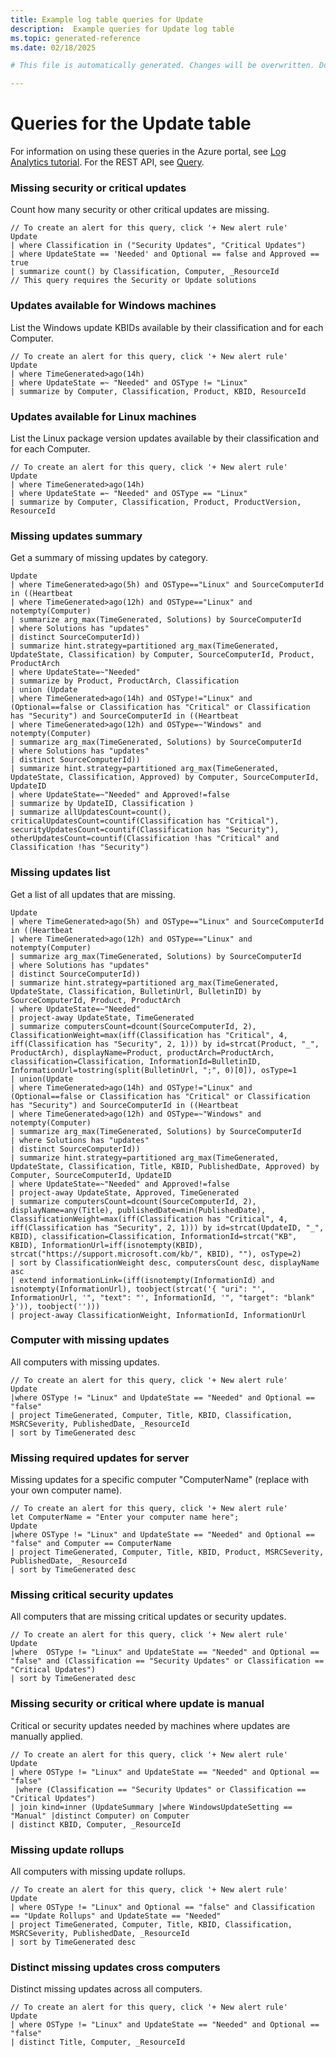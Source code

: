 ```yaml
---
title: Example log table queries for Update
description:  Example queries for Update log table
ms.topic: generated-reference
ms.date: 02/18/2025

# This file is automatically generated. Changes will be overwritten. Do not change this file directly. 

---
```


# Queries for the Update table

For information on using these queries in the Azure portal, see [Log Analytics tutorial](/azure/azure-monitor/logs/log-analytics-tutorial). For the REST API, see [Query](/rest/api/loganalytics/query).


### Missing security or critical updates  


Count how many security or other critical updates are missing.  

```query
// To create an alert for this query, click '+ New alert rule'
Update
| where Classification in ("Security Updates", "Critical Updates")
| where UpdateState == 'Needed' and Optional == false and Approved == true
| summarize count() by Classification, Computer, _ResourceId
// This query requires the Security or Update solutions
```



### Updates available for Windows machines  


List the Windows update KBIDs available by their classification and for each Computer.  

```query
// To create an alert for this query, click '+ New alert rule'
Update
| where TimeGenerated>ago(14h) 
| where UpdateState =~ "Needed" and OSType != "Linux" 
| summarize by Computer, Classification, Product, KBID, ResourceId
```



### Updates available for Linux machines  


List the Linux package version updates available by their classification and for each Computer.  

```query
// To create an alert for this query, click '+ New alert rule'
Update
| where TimeGenerated>ago(14h) 
| where UpdateState =~ "Needed" and OSType == "Linux" 
| summarize by Computer, Classification, Product, ProductVersion, ResourceId
```



### Missing updates summary  


Get a summary of missing updates by category.  

```query
Update
| where TimeGenerated>ago(5h) and OSType=="Linux" and SourceComputerId in ((Heartbeat
| where TimeGenerated>ago(12h) and OSType=="Linux" and notempty(Computer)
| summarize arg_max(TimeGenerated, Solutions) by SourceComputerId
| where Solutions has "updates"
| distinct SourceComputerId))
| summarize hint.strategy=partitioned arg_max(TimeGenerated, UpdateState, Classification) by Computer, SourceComputerId, Product, ProductArch
| where UpdateState=~"Needed"
| summarize by Product, ProductArch, Classification
| union (Update
| where TimeGenerated>ago(14h) and OSType!="Linux" and (Optional==false or Classification has "Critical" or Classification has "Security") and SourceComputerId in ((Heartbeat
| where TimeGenerated>ago(12h) and OSType=~"Windows" and notempty(Computer)
| summarize arg_max(TimeGenerated, Solutions) by SourceComputerId
| where Solutions has "updates"
| distinct SourceComputerId))
| summarize hint.strategy=partitioned arg_max(TimeGenerated, UpdateState, Classification, Approved) by Computer, SourceComputerId, UpdateID
| where UpdateState=~"Needed" and Approved!=false
| summarize by UpdateID, Classification )
| summarize allUpdatesCount=count(), criticalUpdatesCount=countif(Classification has "Critical"), securityUpdatesCount=countif(Classification has "Security"), otherUpdatesCount=countif(Classification !has "Critical" and Classification !has "Security")
```



### Missing updates list  


Get a list of all updates that are missing.  

```query
Update
| where TimeGenerated>ago(5h) and OSType=="Linux" and SourceComputerId in ((Heartbeat
| where TimeGenerated>ago(12h) and OSType=="Linux" and notempty(Computer)
| summarize arg_max(TimeGenerated, Solutions) by SourceComputerId
| where Solutions has "updates"
| distinct SourceComputerId))
| summarize hint.strategy=partitioned arg_max(TimeGenerated, UpdateState, Classification, BulletinUrl, BulletinID) by SourceComputerId, Product, ProductArch
| where UpdateState=~"Needed"
| project-away UpdateState, TimeGenerated
| summarize computersCount=dcount(SourceComputerId, 2), ClassificationWeight=max(iff(Classification has "Critical", 4, iff(Classification has "Security", 2, 1))) by id=strcat(Product, "_", ProductArch), displayName=Product, productArch=ProductArch, classification=Classification, InformationId=BulletinID, InformationUrl=tostring(split(BulletinUrl, ";", 0)[0]), osType=1
| union(Update
| where TimeGenerated>ago(14h) and OSType!="Linux" and (Optional==false or Classification has "Critical" or Classification has "Security") and SourceComputerId in ((Heartbeat
| where TimeGenerated>ago(12h) and OSType=~"Windows" and notempty(Computer)
| summarize arg_max(TimeGenerated, Solutions) by SourceComputerId
| where Solutions has "updates"
| distinct SourceComputerId))
| summarize hint.strategy=partitioned arg_max(TimeGenerated, UpdateState, Classification, Title, KBID, PublishedDate, Approved) by Computer, SourceComputerId, UpdateID
| where UpdateState=~"Needed" and Approved!=false
| project-away UpdateState, Approved, TimeGenerated
| summarize computersCount=dcount(SourceComputerId, 2), displayName=any(Title), publishedDate=min(PublishedDate), ClassificationWeight=max(iff(Classification has "Critical", 4, iff(Classification has "Security", 2, 1))) by id=strcat(UpdateID, "_", KBID), classification=Classification, InformationId=strcat("KB", KBID), InformationUrl=iff(isnotempty(KBID), strcat("https://support.microsoft.com/kb/", KBID), ""), osType=2)
| sort by ClassificationWeight desc, computersCount desc, displayName asc
| extend informationLink=(iff(isnotempty(InformationId) and isnotempty(InformationUrl), toobject(strcat('{ "uri": "', InformationUrl, '", "text": "', InformationId, '", "target": "blank" }')), toobject('')))
| project-away ClassificationWeight, InformationId, InformationUrl
```



### Computer with missing updates  


All computers with missing updates.  

```query
// To create an alert for this query, click '+ New alert rule'
Update
|where OSType != "Linux" and UpdateState == "Needed" and Optional == "false" 
| project TimeGenerated, Computer, Title, KBID, Classification, MSRCSeverity, PublishedDate, _ResourceId
| sort by TimeGenerated desc
```



### Missing required updates for server  


Missing updates for a specific computer "ComputerName" (replace with your own computer name).  

```query
// To create an alert for this query, click '+ New alert rule'
let ComputerName = "Enter your computer name here";
Update
|where OSType != "Linux" and UpdateState == "Needed" and Optional == "false" and Computer == ComputerName
| project TimeGenerated, Computer, Title, KBID, Product, MSRCSeverity, PublishedDate, _ResourceId
| sort by TimeGenerated desc
```



### Missing critical security updates  


All computers that are missing critical updates or security updates.  

```query
// To create an alert for this query, click '+ New alert rule'
Update
|where  OSType != "Linux" and UpdateState == "Needed" and Optional == "false" and (Classification == "Security Updates" or Classification == "Critical Updates") 
| sort by TimeGenerated desc 
```



### Missing security or critical where update is manual  


Critical or security updates needed by machines where updates are manually applied.  

```query
// To create an alert for this query, click '+ New alert rule'
Update
| where OSType != "Linux" and UpdateState == "Needed" and Optional == "false"
 |where (Classification == "Security Updates" or Classification == "Critical Updates")
| join kind=inner (UpdateSummary |where WindowsUpdateSetting == "Manual" |distinct Computer) on Computer 
| distinct KBID, Computer, _ResourceId
```



### Missing update rollups  


All computers with missing update rollups.  

```query
// To create an alert for this query, click '+ New alert rule'
Update
| where OSType != "Linux" and Optional == "false" and Classification == "Update Rollups" and UpdateState == "Needed" 
| project TimeGenerated, Computer, Title, KBID, Classification, MSRCSeverity, PublishedDate, _ResourceId
| sort by TimeGenerated desc
```



### Distinct missing updates cross computers  


Distinct missing updates across all computers.  

```query
// To create an alert for this query, click '+ New alert rule'
Update
| where OSType != "Linux" and UpdateState == "Needed" and Optional == "false" 
| distinct Title, Computer, _ResourceId
```


